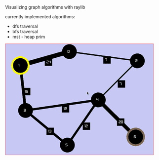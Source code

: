 Visualizing graph algorithms with raylib

currently implemented algorithms:
* dfs traversal
* bfs traversal
* mst - heap prim

![demo](./demo.gif)
